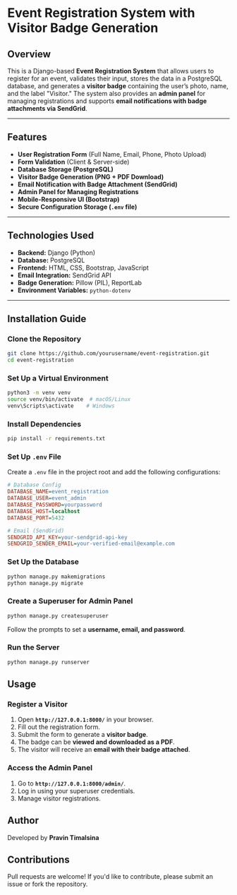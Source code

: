 # Event Registration System with Visitor Badge Generation

## Overview
This is a Django-based **Event Registration System** that allows users to register for an event, validates their input, stores the data in a PostgreSQL database, and generates a **visitor badge** containing the user’s photo, name, and the label "Visitor." The system also provides an **admin panel** for managing registrations and supports **email notifications with badge attachments via SendGrid**.

---

## Features
-  **User Registration Form** (Full Name, Email, Phone, Photo Upload)  
-  **Form Validation** (Client & Server-side)  
-  **Database Storage (PostgreSQL)**  
-  **Visitor Badge Generation (PNG + PDF Download)**  
-  **Email Notification with Badge Attachment (SendGrid)**  
-  **Admin Panel for Managing Registrations**  
-  **Mobile-Responsive UI (Bootstrap)**  
-  **Secure Configuration Storage (`.env` file)**  

---

## Technologies Used
- **Backend:** Django (Python)
- **Database:** PostgreSQL
- **Frontend:** HTML, CSS, Bootstrap, JavaScript
- **Email Integration:** SendGrid API
- **Badge Generation:** Pillow (PIL), ReportLab
- **Environment Variables:** `python-dotenv`

---

## Installation Guide
###  Clone the Repository
```bash
git clone https://github.com/yourusername/event-registration.git
cd event-registration
```

###  Set Up a Virtual Environment
```bash
python3 -m venv venv
source venv/bin/activate  # macOS/Linux
venv\Scripts\activate    # Windows
```

###  Install Dependencies
```bash
pip install -r requirements.txt
```

###  Set Up `.env` File
Create a `.env` file in the project root and add the following configurations:
```ini
# Database Config
DATABASE_NAME=event_registration
DATABASE_USER=event_admin
DATABASE_PASSWORD=yourpassword
DATABASE_HOST=localhost
DATABASE_PORT=5432

# Email (SendGrid)
SENDGRID_API_KEY=your-sendgrid-api-key
SENDGRID_SENDER_EMAIL=your-verified-email@example.com
```

###  Set Up the Database
```bash
python manage.py makemigrations
python manage.py migrate
```

###  Create a Superuser for Admin Panel
```bash
python manage.py createsuperuser
```
Follow the prompts to set a **username, email, and password**.

###  Run the Server
```bash
python manage.py runserver
```



## Usage
### **Register a Visitor**
1. Open **`http://127.0.0.1:8000/`** in your browser.
2. Fill out the registration form.
3. Submit the form to generate a **visitor badge**.
4. The badge can be **viewed and downloaded as a PDF**.
5. The visitor will receive an **email with their badge attached**.

### **Access the Admin Panel**
1. Go to **`http://127.0.0.1:8000/admin/`**.
2. Log in using your superuser credentials.
3. Manage visitor registrations.





## Author
Developed by **Pravin Timalsina**



## Contributions
Pull requests are welcome! If you'd like to contribute, please submit an issue or fork the repository.


